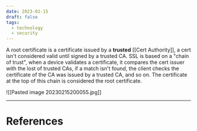 ```yaml
---
date: 2023-02-15
draft: false
tags:
  - technology
  - security
---
```

A root certificate is a certificate issued by a **trusted** [[Cert Authority]], a cert isn't considered valid until signed by a trusted CA. SSL is based on a "chain of trust", when a device validates a certificate, it compares the cert issuer with the lost of trusted CAs, if a match isn't found, the client checks the certificate of the CA was issued by a trusted CA, and so on. The certificate at the top of this chain is considered the root certificate.

![[Pasted image 20230215200055.jpg]]

---
# References
